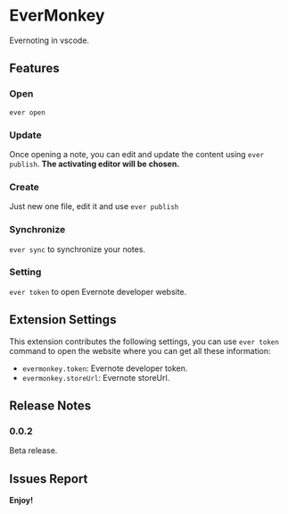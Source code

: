 # EverMonkey

Evernoting in vscode.

## Features

### Open

`ever open`

### Update

Once opening a note, you can edit and update the content using `ever publish`.
**The activating editor will be chosen.**

### Create

Just new one file, edit it and use `ever publish`

### Synchronize

`ever sync` to synchronize your notes.

### Setting
`ever token` to open Evernote developer website.

## Extension Settings

This extension contributes the following settings, you can use `ever token` command to open the website where you can get all these information:

* `evermonkey.token`: Evernote developer token.
* `evermonkey.storeUrl`: Evernote storeUrl.


## Release Notes

### 0.0.2

Beta release.

## Issues Report

**Enjoy!**